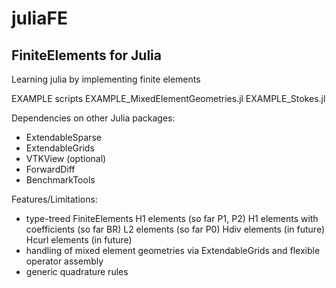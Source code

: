 # juliaFE
FiniteElements for Julia
-------------------------

Learning julia by implementing finite elements

EXAMPLE scripts
EXAMPLE_MixedElementGeometries.jl
EXAMPLE_Stokes.jl

Dependencies on other Julia packages:
- ExtendableSparse
- ExtendableGrids
- VTKView (optional)
- ForwardDiff
- BenchmarkTools

Features/Limitations:
- type-treed FiniteElements
    H1 elements (so far P1, P2)
    H1 elements with coefficients (so far BR)
    L2 elements (so far P0)
    Hdiv elements (in future)
    Hcurl elements (in future)
- handling of mixed element geometries via ExtendableGrids and flexible operator assembly
- generic quadrature rules
